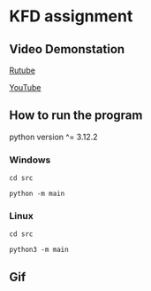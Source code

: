 # KFD assignment



## Video Demonstation

[Rutube](https://duckduckgo.com)

[YouTube](https://duckduckgo.com)

## How to run the program

python version ^= 3.12.2

### Windows

`cd src`

`python -m main`

### Linux

`cd src`

`python3 -m main`

## Gif
